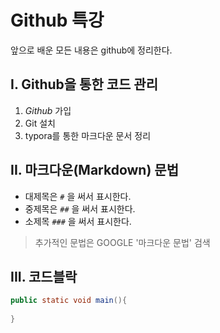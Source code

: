 # Github 특강



앞으로 배운 모든 내용은 github에 정리한다.



## I. Github을 통한 코드 관리

1. *Github*  가입
2. Git 설치
3. typora를 통한 마크다운 문서 정리





## II. 마크다운(Markdown) 문법

- 대제목은 `#` 을 써서 표시한다.
- 중제목은 `##` 을 써서 표시한다.
- 소제목 `###` 을 써서 표시한다.

> 추가적인 문법은 GOOGLE '마크다운 문법' 검색

## III. 코드블락

```java
public static void main(){
	
}
```





